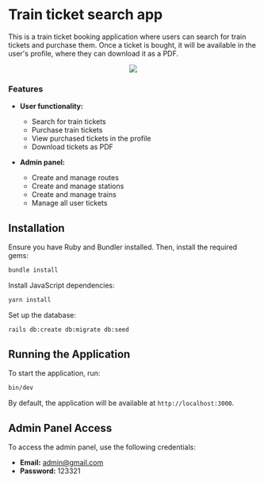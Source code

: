 # Train ticket search app

This is a train ticket booking application where users can search for train tickets and purchase them. Once a ticket is bought, it will be available in the user's profile, where they can download it as a PDF.

<p align="center">
  <img src="https://github.com/user-attachments/assets/14841a00-7769-493b-9e4e-abd7eeedfa4d">
</p>

### Features

- **User functionality:**
  - Search for train tickets
  - Purchase train tickets
  - View purchased tickets in the profile
  - Download tickets as PDF

- **Admin panel:**
  - Create and manage routes
  - Create and manage stations
  - Create and manage trains
  - Manage all user tickets

## Installation

Ensure you have Ruby and Bundler installed. Then, install the required gems:

```sh
bundle install
```

Install JavaScript dependencies:

```sh
yarn install
```

Set up the database:

```sh
rails db:create db:migrate db:seed
```

## Running the Application

To start the application, run:

```sh
bin/dev
```

By default, the application will be available at `http://localhost:3000`.

## Admin Panel Access

To access the admin panel, use the following credentials:

- **Email:** admin@gmail.com
- **Password:** 123321

